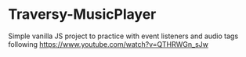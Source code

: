 # Traversy-MusicPlayer

Simple vanilla JS project to practice with event listeners and audio tags following https://www.youtube.com/watch?v=QTHRWGn_sJw
